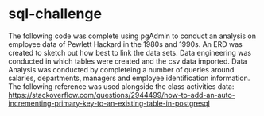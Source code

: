 # sql-challenge
The following code was complete using pgAdmin to conduct an analysis on employee data of Pewlett Hackard in the 1980s and 1990s. 
An ERD was created to sketch out how best to link the data sets.
Data engineering was conducted in which tables were created and the csv data imported.
Data Analysis was conducted by completeing a number of queries around salaries, departments, managers and employee identification information.
The following reference was used alongside the class activities data:
https://stackoverflow.com/questions/2944499/how-to-add-an-auto-incrementing-primary-key-to-an-existing-table-in-postgresql